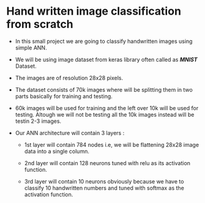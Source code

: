 
# Hand written image classification from scratch


* In this small project we are going to classify handwritten images using simple ANN.

* We will be using image dataset from keras library often called as ***MNIST***  Dataset. 

* The images are of resolution 28x28 pixels.

* The dataset consists of 70k images where will be splitting them in two parts basically for training and testing.

* 60k images will be used for training and the left over 10k will be used for testing. Altough we will not be testing all the 10k images instead will be testin 2-3 images.

* Our ANN architecture will contain 3 layers : 
  * 1st layer will contain 784 nodes i.e, we will be flattening 28x28 image data into a single column.

  * 2nd layer will contain 128 neurons tuned with relu as its activation function.

  * 3rd layer will contain 10 neurons obviously because we have to classify 10 handwritten numbers and tuned with softmax as the activation function.

